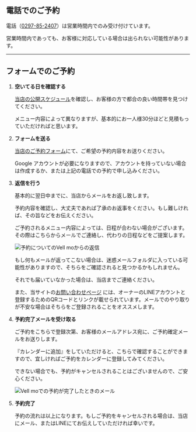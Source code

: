 ## 電話でのご予約

電話（<a href="tel:0297-85-2407">0297-85-2407</a>）は営業時間内でのみ受け付けています。

営業時間内であっても、お客様に対応している場合は出られない可能性があります。

---

## フォームでのご予約

1. **空いてる日を確認する**

   <a href="https://calendar.google.com/calendar/embed?src=326855ca45ebc37d17ab7612fe61cd17e883197d895a60f5555323f957fc9366%40group.calendar.google.com&ctz=Asia%2FTokyo" target="_blank">当店の公開スケジュール</a>を確認し、お客様の方で都合の良い時間帯を見つけてください。

   メニュー内容によって異なりますが、基本的にお一人様30分ほどと見積もっていただければと思います。

2. **フォームを送る**

   <a href="https://forms.gle/9YBjDYv4KtAZv91b6" target="_blank">当店のご予約フォーム</a>にて、ご希望の予約内容をお送りください。

   Google アカウントが必要になりますので、アカウントを持っていない場合は作成するか、または上記の電話での予約で申し込みください。

3. **返信を行う**

   基本的に翌日中までに、当店からメールをお返し致します。

   予約内容を確認し、大丈夫であれば了承のお返事をください。もし難しければ、その旨などをお伝えください。

   ご予約されるメニュー内容によっては、日程が合わない場合がございます。その際はこちらからメールでご連絡し、代わりの日程などをご提案します。

   ![予約についてのVell moからの返信](images/email/reservation-reply.webp)

   もし何もメールが返ってこない場合は、迷惑メールフォルダに入っている可能性がありますので、そちらをご確認されると見つかるかもしれません。

   それでも届いていなかった場合は、当店までご連絡ください。

   また、当サイトの[お問い合わせページ](/contact) には、オーナーのLINEアカウントと登録するためのQRコードとリンクが載せられています。メールでのやり取りが不安な場合はそちらをご登録されることをオススメします。

4. **予約完了メールを受け取る**

   ご予約をこちらで登録次第、お客様のメールアドレス宛に、ご予約確定メールをお送りします。

   『カレンダーに追加』をしていただけると、こちらで確認することができますので、宜しければご予約をカレンダーに登録してみてください。

   できない場合でも、予約がキャンセルされることはございませんので、ご安心ください。

   ![Vell moでの予約が完了したときのメール](images/email/reservation-complete.webp)

5. **予約完了**

   予約の流れは以上になります。もしご予約をキャンセルされる場合は、当店にメール、またはLINEにてお伝えしていただければ幸いです。
